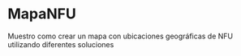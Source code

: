# MapaNFU
Muestro como crear un mapa con ubicaciones geográficas de NFU utilizando diferentes soluciones
